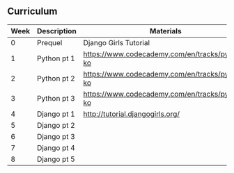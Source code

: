 Curriculum
---

| Week   | Description | Materials | Exercises | Presentation |
| -------|-------------|-----------|-----------|----------|
| 0 | Prequel     | Django Girls Tutorial |  Django Girls Tutorial & Installation|
| 1 | Python pt 1 | https://www.codecademy.com/en/tracks/python-ko | https://github.com/CodeforeveryoneSeoul/curriculum_2015/tree/master/lesson_1 | https://djangogirlscodecamp.github.io/curriculum/presentations/lesson_1/ |
| 2 | Python pt 2 | https://www.codecademy.com/en/tracks/python-ko | https://github.com/CodeforeveryoneSeoul/curriculum_2015/tree/master/lesson_2 | https://djangogirlscodecamp.github.io/curriculum/presentations/lesson_2/ |
| 3 | Python pt 3 | https://www.codecademy.com/en/tracks/python-ko | https://github.com/CodeforeveryoneSeoul/curriculum_2015/tree/master/lesson_3 | https://djangogirlscodecamp.github.io/curriculum/presentations/lesson_3/ |
| 4 | Django pt 1 | http://tutorial.djangogirls.org/ | https://github.com/djangogirlscodecamp/diningkode | http://j.mp/dgcc-3 |
| 5 | Django pt 2 |  |  |  |
| 6 | Django pt 3 |  |  |  |
| 7 | Django pt 4 |  |  |  |
| 8 | Django pt 5 |  |  |  |

